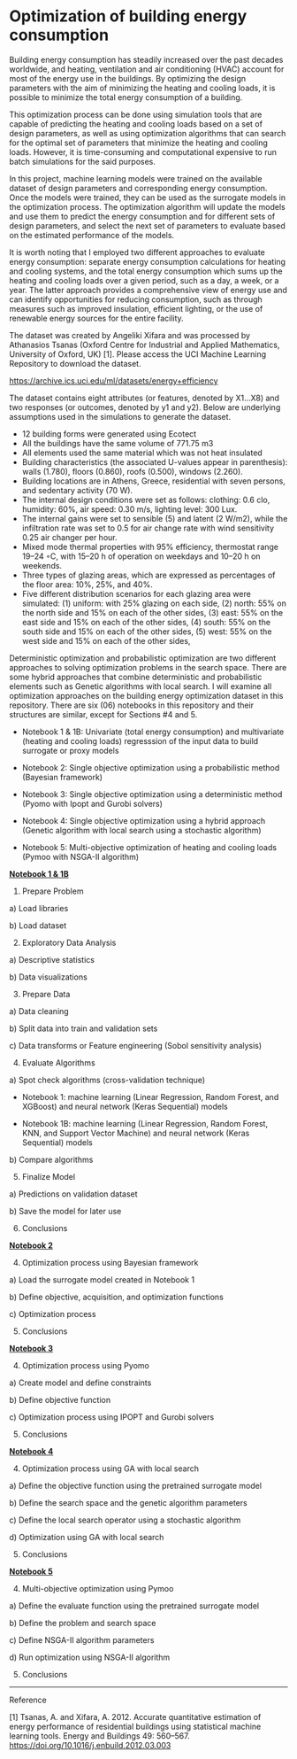 # Optimization of building energy consumption

Building energy consumption has steadily increased over the past decades worldwide, and heating, ventilation and air conditioning (HVAC) account for most of the energy use in the buildings. By optimizing the design parameters with the aim of minimizing the heating and cooling loads, it is possible to minimize the total energy consumption of a building. 

This optimization process can be done using simulation tools that are capable of predicting the heating and cooling loads based on a set of design parameters, as well as using optimization algorithms that can search for the optimal set of parameters that minimize the heating and cooling loads. However, it is time-consuming and computational expensive to run batch simulations for the said purposes.

In this project, machine learning models were trained on the available dataset of design parameters and corresponding energy consumption. Once the models were trained, they can be used as the surrogate models in the optimization process. The optimization algorithm will update the models and use them to predict the energy consumption and for different sets of design parameters, and select the next set of parameters to evaluate based on the estimated performance of the models. 

It is worth noting that I employed two different approaches to evaluate energy consumption: separate energy consumption calculations for heating and cooling systems, and the total energy consumption which sums up the heating and cooling loads over a given period, such as a day, a week, or a year. The latter approach provides a comprehensive view of energy use and can identify opportunities for reducing consumption, such as through measures such as improved insulation, efficient lighting, or the use of renewable energy sources for the entire facility.

The dataset was created by Angeliki Xifara and was processed by Athanasios Tsanas (Oxford Centre for Industrial and Applied Mathematics, University of Oxford, UK) [1]. Please access the UCI Machine Learning Repository to download the dataset.

https://archive.ics.uci.edu/ml/datasets/energy+efficiency

The dataset contains eight attributes (or features, denoted by X1...X8) and two responses (or outcomes, denoted by y1 and y2). Below are underlying assumptions used in the simulations to generate the dataset. 

-	12 building forms were generated using Ecotect
-	All the buildings have the same volume of 771.75 m3
-	All elements used the same material which was not heat insulated
-	Building characteristics (the associated U-values appear in parenthesis): walls (1.780), floors (0.860), roofs (0.500), windows (2.260).
-	Building locations are in Athens, Greece, residential with seven persons, and sedentary activity (70 W).
-	The internal design conditions were set as follows: clothing: 0.6 clo, humidity: 60%, air speed: 0.30 m/s, lighting level: 300 Lux.
-	The internal gains were set to sensible (5) and latent (2 W/m2), while the infiltration rate was set to 0.5 for air change rate with wind sensitivity 0.25 air changer per hour.
-	Mixed mode thermal properties with 95% efficiency, thermostat range 19–24 ◦C, with 15–20 h of operation on weekdays and 10–20 h on weekends.
-	Three types of glazing areas, which are expressed as percentages of the floor area: 10%, 25%, and 40%.
-	Five different distribution scenarios for each glazing area were simulated:
(1) uniform: with 25% glazing on each side, 
(2) north: 55% on the north side and 15% on each of the other sides, 
(3) east: 55% on the east side and 15% on each of the other sides, 
(4) south: 55% on the south side and 15% on each of the other sides, 
(5) west: 55% on the west side and 15% on each of the other sides,

Deterministic optimization and probabilistic optimization are two different approaches to solving optimization problems in the search space. There are some hybrid approaches that combine deterministic and probabilistic elements such as Genetic algorithms with local search. I will examine all optimization approaches on the building energy optimization dataset in this repository. There are six (06) notebooks in this repository and their structures are similar, except for Sections #4 and 5.

- Notebook 1 & 1B: Univariate (total energy consumption) and multivariate (heating and cooling loads) regresssion of the input data to build surrogate or proxy models

- Notebook 2: Single objective optimization using a probabilistic method (Bayesian framework)

- Notebook 3: Single objective optimization using a deterministic method (Pyomo with Ipopt and Gurobi solvers)

- Notebook 4: Single objective optimization using a hybrid approach (Genetic algorithm with local search using a stochastic algorithm)

- Notebook 5: Multi-objective optimization of heating and cooling loads (Pymoo with NSGA-II algorithm)

**<ins>Notebook 1 & 1B</ins>**

1. Prepare Problem

a) Load libraries

b) Load dataset

2. Exploratory Data Analysis

a) Descriptive statistics

b) Data visualizations

3. Prepare Data

a) Data cleaning

b) Split data into train and validation sets

c) Data transforms or Feature engineering (Sobol sensitivity analysis) 

4. Evaluate Algorithms

a) Spot check algorithms (cross-validation technique)
   
   - Notebook 1: machine learning (Linear Regression, Random Forest, and XGBoost) and neural network (Keras Sequential) models
   
   - Notebook 1B: machine learning (Linear Regression, Random Forest, KNN, and Support Vector Machine) and neural network (Keras Sequential) models

b) Compare algorithms

5. Finalize Model

a) Predictions on validation dataset

b) Save the model for later use

6. Conclusions


**<ins>Notebook 2</ins>**

4. Optimization process using Bayesian framework

a)	Load the surrogate model created in Notebook 1

b)	Define objective, acquisition, and optimization functions

c)	Optimization process

5. Conclusions

**<ins>Notebook 3</ins>**

4. Optimization process using Pyomo

a) Create model and define constraints

b) Define objective function

c) Optimization process using IPOPT and Gurobi solvers

5. Conclusions

**<ins>Notebook 4</ins>**

4. Optimization process using GA with local search

a) Define the objective function using the pretrained surrogate model

b) Define the search space and the genetic algorithm parameters

c) Define the local search operator using a stochastic algorithm

d) Optimization using GA with local search 

5. Conclusions

**<ins>Notebook 5</ins>**

4. Multi-objective optimization using Pymoo

a) Define the evaluate function using the pretrained surrogate model

b) Define the problem and search space 

c) Define NSGA-II algorithm parameters

d) Run optimization using NSGA-II algorithm 

5. Conclusions

-------------------------------------------------------------------------------------------------------------------------------------
Reference

[1]	Tsanas, A. and Xifara, A. 2012. Accurate quantitative estimation of energy performance of residential buildings using statistical machine learning tools. Energy and Buildings 49: 560–567. https://doi.org/10.1016/j.enbuild.2012.03.003 

